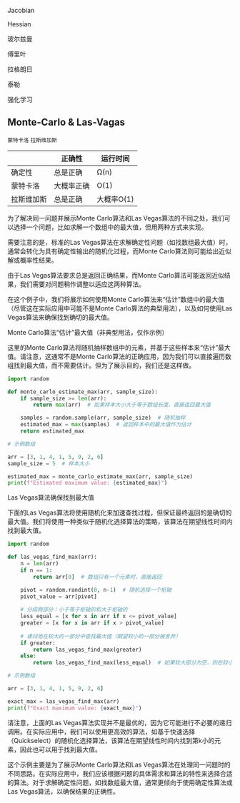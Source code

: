 <!-- markdownlint-disable MD033 MD041 -->

Jacobian

Hessian

玻尔兹曼

傅里叶

拉格朗日

泰勒

强化学习

## Monte-Carlo & Las-Vagas

`蒙特卡洛` `拉斯维加斯`

|            | 正确性     | 运行时间   |
| ---------- | ---------- | ---------- |
| 确定性     | 总是正确   | Ω(n)       |
| 蒙特卡洛   | 大概率正确 | O(1)       |
| 拉斯维加斯 | 总是正确   | 大概率O(1) |

为了解决同一问题并展示Monte Carlo算法和Las Vegas算法的不同之处，我们可以选择一个问题，比如求解一个数组中的最大值，但用两种方式来实现。

需要注意的是，标准的Las Vegas算法在求解确定性问题（如找数组最大值）时，通常会转化为具有确定性输出的随机化过程，而Monte Carlo算法则可能给出近似解或概率性结果。

由于Las Vegas算法要求总是返回正确结果，而Monte Carlo算法可能返回近似结果，我们需要对问题稍作调整以适应这两种算法。

在这个例子中，我们将展示如何使用Monte Carlo算法来“估计”数组中的最大值（尽管这在实际应用中可能不是Monte Carlo算法的典型用法），以及如何使用Las Vegas算法来确保找到确切的最大值。

Monte Carlo算法“估计”最大值（非典型用法，仅作示例）

这里的Monte Carlo算法将随机抽样数组中的元素，并基于这些样本来“估计”最大值。请注意，这通常不是Monte Carlo算法的正确应用，因为我们可以直接遍历数组找到最大值，而不需要估计。但为了展示目的，我们还是这样做。

```python
import random

def monte_carlo_estimate_max(arr, sample_size):
    if sample_size >= len(arr):
        return max(arr)  # 如果样本大小大于等于数组长度，直接返回最大值

    samples = random.sample(arr, sample_size)  # 随机抽样
    estimated_max = max(samples)  # 返回样本中的最大值作为估计
    return estimated_max

# 示例数组

arr = [3, 1, 4, 1, 5, 9, 2, 6]
sample_size = 5  # 样本大小

estimated_max = monte_carlo_estimate_max(arr, sample_size)
print(f"Estimated maximum value: {estimated_max}")
```

Las Vegas算法确保找到最大值

下面的Las Vegas算法将使用随机化来加速查找过程，但保证最终返回的是确切的最大值。我们将使用一种类似于随机化选择算法的策略，该算法在期望线性时间内找到最大值。

```python
import random

def las_vegas_find_max(arr):
    n = len(arr)
    if n == 1:
        return arr[0]  # 数组只有一个元素时，直接返回

    pivot = random.randint(0, n-1)  # 随机选择一个枢轴
    pivot_value = arr[pivot]
    
    # 分成两部分：小于等于枢轴的和大于枢轴的
    less_equal = [x for x in arr if x <= pivot_value]
    greater = [x for x in arr if x > pivot_value]
    
    # 递归地在较大的一部分中查找最大值（期望较小的一部分被舍弃）
    if greater:
        return las_vegas_find_max(greater)
    else:
        return las_vegas_find_max(less_equal)  # 如果较大部分为空，则在较小部分中查找

# 示例数组

arr = [3, 1, 4, 1, 5, 9, 2, 6]

exact_max = las_vegas_find_max(arr)
print(f"Exact maximum value: {exact_max}")
```

请注意，上面的Las Vegas算法实现并不是最优的，因为它可能进行不必要的递归调用。在实际应用中，我们可以使用更高效的算法，如基于快速选择（Quickselect）的随机化选择算法，该算法在期望线性时间内找到第k小的元素，因此也可以用于找到最大值。

这个示例主要是为了展示Monte Carlo算法和Las Vegas算法在处理同一问题时的不同思路。在实际应用中，我们应该根据问题的具体需求和算法的特性来选择合适的算法。对于求解确定性问题，如找数组最大值，通常更倾向于使用确定性算法或Las Vegas算法，以确保结果的正确性。
